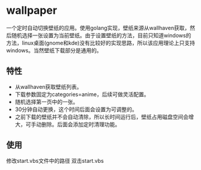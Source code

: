 # wallpaper

一个定时自动切换壁纸的应用。使用golang实现，壁纸来源从wallhaven获取，然后随机选择一张设置为当前壁纸。由于设置壁纸的方法，目前只知道windows的方法，linux桌面(gnome和kde)没有比较好的实现思路，所以该应用理论上只支持windows。当然壁纸下载部分是通用的。

## 特性
- 从wallhaven获取壁纸列表。
- 下载参数固定为categories=anime，后续可做灵活配置。
- 随机选择第一页中的一张。
- 30分钟自动更换，这个时间后面会设置为可调整的。
- 之前下载的壁纸并不会自动清除，所以长时间运行后，壁纸占用磁盘空间会增大，可手动删除。后面会添加定时清理功能。

## 使用
修改start.vbs文件中的路径
双击start.vbs
